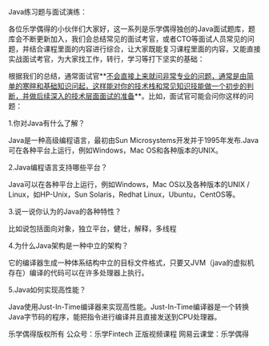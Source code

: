 Java练习题与面试演练：



各位乐学偶得的小伙伴们大家好，这一系列是乐学偶得独创的Java面试题库，题库会不断更新加入，我们会总结常见的面试考官，或者CTO等面试人员常见的问题，并结合课程里面的内容进行综合，让大家既能复习课程里面的内容，又能直接实战面试考官，为大家找工作，转行，学习等打下坚实的基础：





根据我们的总结，通常面试官**<u>不会直接上来就问非常专业的问题，通常是由简单的寒暄和基础知识问起，这样能对你的技术栈和常见知识技能做一个初步的判断，并做后续深入的技术层面面试的准备</u>**。比如，面试官可能会问你这样的问题：



1.你对Java有什么了解？

Java是一种高级编程语言，最初由Sun Microsystems开发并于1995年发布.Java可在各种平台上运行，例如Windows，Mac OS和各种版本的UNIX。



2.Java编程语言支持哪些平台？

Java可以在各种平台上运行，例如Windows，Mac OS以及各种版本的UNIX / Linux，如HP-Unix，Sun Solaris，Redhat Linux，Ubuntu，CentOS等。



3.说一说你认为的Java的各种特性？

比如说包括面向对象，独立平台，健壮，解释，多线程



4.为什么Java架构是一种中立的架构？

它的编译器生成一种体系结构中立的目标文件格式，只要又JVM（java的虚拟机存在）编译的代码可以在许多处理器上执行。



5.Java如何实现高性能？

Java使用Just-In-Time编译器来实现高性能。Just-In-Time编译器是一个转换Java字节码的程序，能把指令进行编译并且直接发送到CPU处理器。



乐学偶得版权所有  公众号：乐学Fintech  正版视频课程 网易云课堂：乐学偶得

